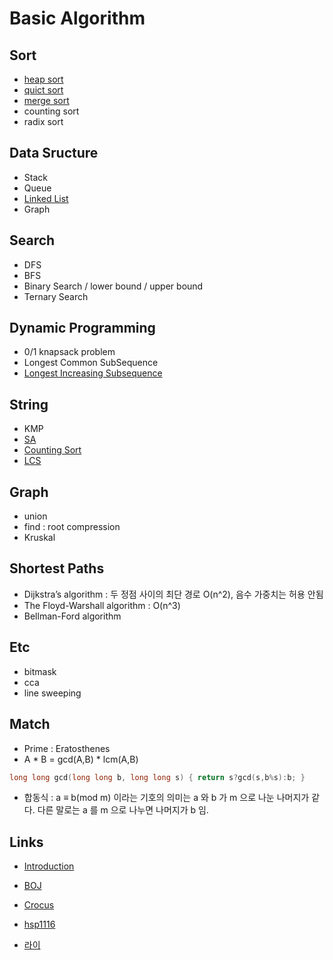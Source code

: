 # Basic Algorithm
## Sort
- [heap sort](https://github.com/dhyoum/SSA/tree/master/src/heapsort)
- [quict sort](https://github.com/dhyoum/SSA/tree/master/src/qsort)
- [merge sort](https://github.com/dhyoum/SSA/tree/master/src/mergesort)
- counting sort
- radix sort

## Data Sructure
- Stack
- Queue
- [Linked List](https://github.com/dhyoum/SSA/tree/master/src/linkedlist)
- Graph

## Search
- DFS
- BFS
- Binary Search / lower bound / upper bound
- Ternary Search

## Dynamic Programming
- 0/1 knapsack problem
- Longest Common SubSequence
- [Longest Increasing Subsequence](https://namu.wiki/w/%EC%B5%9C%EC%9E%A5%20%EC%A6%9D%EA%B0%80%20%EB%B6%80%EB%B6%84%20%EC%88%98%EC%97%B4)

## String
- KMP
- [SA](https://programbasic.tistory.com/613)
- [Counting Sort](https://plzrun.tistory.com/entry/Counting-Sort-Radix-Sort)
- [LCS](https://www.crocus.co.kr/787)


## Graph
- union 
- find : root compression
- Kruskal 

## Shortest Paths
- Dijkstra’s algorithm : 두 정점 사이의 최단 경로 O(n^2), 음수 가중치는 허용 안됨
- The Floyd-Warshall algorithm : O(n^3)
- Bellman-Ford algorithm

## Etc
- bitmask
- cca
- line sweeping

## Match
- Prime : Eratosthenes
- A * B = gcd(A,B) * lcm(A,B)
```c 
long long gcd(long long b, long long s) { return s?gcd(s,b%s):b; }
```
- 합동식 : a ≡ b(mod m) 이라는 기호의 의미는 a 와 b 가 m 으로 나눈 나머지가 같다. 다른 말로는 a 를 m 으로 나누면 나머지가 b 임.

## Links
- [Introduction](https://labs.xjtudlc.com/labs/wldmt/reading%20list/books/Algorithms%20and%20optimization/Introduction%20to%20Algorithms.pdf)
- [BOJ](https://www.acmicpc.net/)

- [Crocus](https://www.crocus.co.kr/category/Applied)
- [hsp1116](https://hsp1116.tistory.com/)
- [라이](https://blog.naver.com/prologue/PrologueList.nhn?blogId=kks227)

